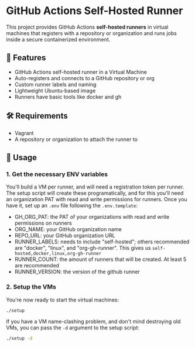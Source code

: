 # GitHub Actions Self-Hosted Runner

This project provides GitHub Actions **self-hosted runners** in virtual machines that registers with a repository or organization and runs jobs inside a secure containerized environment.


## 🚀 Features

- GitHub Actions self-hosted runner in a Virtual Machine
- Auto-registers and connects to a GitHub repository or org
- Custom runner labels and naming
- Lightweight Ubuntu-based image
- Runners have basic tools like docker and gh


## 🛠️ Requirements

- Vagrant
- A repository or organization to attach the runner to


## 🧪 Usage

### 1. Get the necessary ENV variables

You'll build a VM per runner, and will need a registration token per runner. The setup script will create these programatically, and for this you'll need an organization PAT with read and write permissions for runners.
Once you have it, set up an `.env` file following the `.env.template`:

- GH_ORG_PAT: the PAT of your organizations with read and write permissions on runners
- ORG_NAME: your GitHub organization name
- REPO_URL: your GitHub organization URL
- RUNNER_LABELS: needs to include "self-hosted"; others recommended are "docker", "linux", and "org-gh-runner". This gives us `self-hosted,docker,linux,org-gh-runner`
- RUNNER_COUNT: the amount of runners that will be created. At least 5 are recommended
- RUNNER_VERSION: the version of the github runner


### 2. Setup the VMs

You're now ready to start the virtual machines:

```bash
./setup
```

If you have a VM name-clashing problem, and don't mind destroying old VMs, you can pass the `-d` argument to the setup script:

```bash
./setup -d
```

